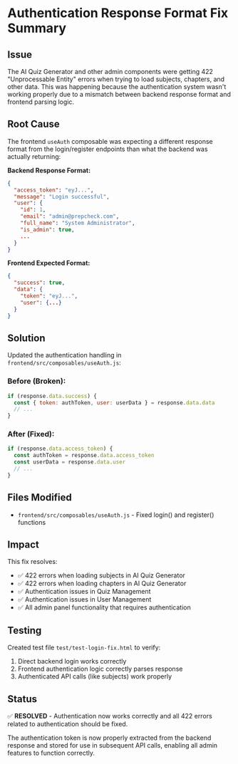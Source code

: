 # Authentication Response Format Fix Summary

## Issue
The AI Quiz Generator and other admin components were getting 422 "Unprocessable Entity" errors when trying to load subjects, chapters, and other data. This was happening because the authentication system wasn't working properly due to a mismatch between backend response format and frontend parsing logic.

## Root Cause
The frontend `useAuth` composable was expecting a different response format from the login/register endpoints than what the backend was actually returning:

**Backend Response Format:**
```json
{
  "access_token": "eyJ...",
  "message": "Login successful", 
  "user": {
    "id": 1,
    "email": "admin@prepcheck.com",
    "full_name": "System Administrator",
    "is_admin": true,
    ...
  }
}
```

**Frontend Expected Format:**
```json
{
  "success": true,
  "data": {
    "token": "eyJ...",
    "user": {...}
  }
}
```

## Solution
Updated the authentication handling in `frontend/src/composables/useAuth.js`:

### Before (Broken):
```javascript
if (response.data.success) {
  const { token: authToken, user: userData } = response.data.data
  // ...
}
```

### After (Fixed):
```javascript
if (response.data.access_token) {
  const authToken = response.data.access_token
  const userData = response.data.user
  // ...
}
```

## Files Modified
- `frontend/src/composables/useAuth.js` - Fixed login() and register() functions

## Impact
This fix resolves:
- ✅ 422 errors when loading subjects in AI Quiz Generator
- ✅ 422 errors when loading chapters in AI Quiz Generator  
- ✅ Authentication issues in Quiz Management
- ✅ Authentication issues in User Management
- ✅ All admin panel functionality that requires authentication

## Testing
Created test file `test/test-login-fix.html` to verify:
1. Direct backend login works correctly
2. Frontend authentication logic correctly parses response
3. Authenticated API calls (like subjects) work properly

## Status
✅ **RESOLVED** - Authentication now works correctly and all 422 errors related to authentication should be fixed.

The authentication token is now properly extracted from the backend response and stored for use in subsequent API calls, enabling all admin features to function correctly.
